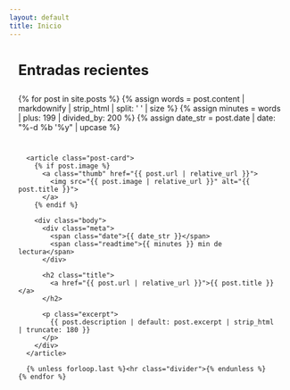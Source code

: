 ```yaml
---
layout: default
title: Inicio
---
```


<style>
  .site-footer { 
    display: none !important;
  }

  .page-content {
    padding: 0;
  }

  .home-wrap {
    max-width: 980px; 
    margin: 2.5rem auto 4rem; 
    padding: 0 1rem;
  }

  .home-title {
    text-align:c enter; 
    font-size: clamp(1.6rem, 2.2vw, 2.1rem); 
    font-weight: 700; 
    margin: 0 0 1.8rem;
  }

  .post-list {
    display: grid; 
    gap: 1.6rem;
  }

  .post-card {
    display: grid; 
    grid-template-columns: 280px 1fr;
    gap: 1.4rem;
    align-items: start;
    padding: 1.1rem 0;
  }

  .thumb {
    width: 100%; 
    aspect-ratio: 16/9; 
    border-radius: 8px; 
    overflow: hidden; 
    background: #000;
  }

  .thumb img {
    width: 100%; 
    height: 100%; 
    object-fit: cover; 
    display: block;
  }

  .meta {
    display: flex;
    justify-content: space-between;
    align-items: center;
    margin-bottom: .35rem;
    font-size: .95rem;
    letter-spacing: .4px; 
  }

  .date {
    color: #0a7d37;
    font-weight: 700;
    text-transform: uppercase;
  }

  .readtime {
    color: #6b7280;
    white-space: nowrap;
  }

  .title {
    font-size: clamp(1.15rem, 2.2vw, 1.75rem);
    font-weight: 700;
    line-height: 1.25;
    margin: .15rem 0 .35rem;
  }

  .title a {
    color: inherit;
    text-decoration: none;
  }

  .title a:hover {
    text-decoration: underline;
  }

  .excerpt {
    color: #4b5563;
    font-size: 1.05rem;
    line-height: 1.5;
    margin: 0;
  }

  .divider {
    border: 0;
    border-top: 1px solid #e5e7eb;
    margin:.6rem 0 0;
  }

  @media (max-width: 760px) { 
    .post-card {
      grid-template-columns: 1fr; 
    } 
    
    .thumb { 
      aspect-ratio: 21/9; 
    } 
  }
</style>

<section class="home-wrap">
  <h1 class="home-title">Entradas recientes</h1>

  <div class="post-list">
    {% for post in site.posts %}
      {% assign words = post.content | markdownify | strip_html | split: ' ' | size %}
      {% assign minutes = words | plus: 199 | divided_by: 200 %}
      {% assign date_str = post.date | date: "%-d %b '%y" | upcase %}

      <article class="post-card">
        {% if post.image %}
          <a class="thumb" href="{{ post.url | relative_url }}">
            <img src="{{ post.image | relative_url }}" alt="{{ post.title }}">
          </a>
        {% endif %}

        <div class="body">
          <div class="meta">
            <span class="date">{{ date_str }}</span>
            <span class="readtime">{{ minutes }} min de lectura</span>
          </div>

          <h2 class="title">
            <a href="{{ post.url | relative_url }}">{{ post.title }}</a>
          </h2>

          <p class="excerpt">
            {{ post.description | default: post.excerpt | strip_html | truncate: 180 }}
          </p>
        </div>
      </article>

      {% unless forloop.last %}<hr class="divider">{% endunless %}
    {% endfor %}
  </div>
</section>
